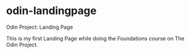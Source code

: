 # odin-landingpage
Odin Project: Landing Page

This is my first Landing Page while doing the Foundations course on The Odin Project.